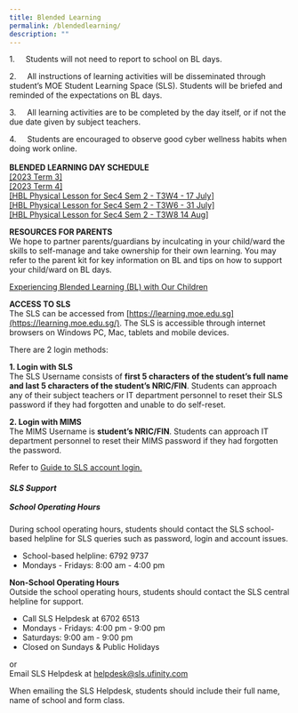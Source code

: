 ```yaml
---
title: Blended Learning
permalink: /blendedlearning/
description: ""
---
```

1.&nbsp;&nbsp;&nbsp;&nbsp; Students will not need to report to school on BL days.&nbsp;

2.&nbsp;&nbsp;&nbsp;&nbsp; All instructions of learning activities will be disseminated through student’s MOE Student Learning Space (SLS). Students will be briefed and reminded of the expectations on BL days.&nbsp;

3.&nbsp;&nbsp;&nbsp;&nbsp; All learning activities are to be completed by the day itself, or if not the due date given by subject teachers.&nbsp;

4.&nbsp;&nbsp;&nbsp;&nbsp; Students are encouraged to observe good cyber wellness habits when doing work online.&nbsp;<br><br><strong>BLENDED LEARNING DAY SCHEDULE</strong><br>
<a target="_blank" href="https://drive.google.com/file/d/1zX85aCjluQ7N6r2Cc5IR-C09uGkHol7y/view?usp=sharing">[2023 Term 3]</a><br>
<a target="_blank" href="https://drive.google.com/file/d/11PvW7kPurkWO3MhqpYXFeshn8NalrSHV/view?usp=sharing">[2023 Term 4]</a><br>
<a target="_blank" href="https://drive.google.com/file/d/1l920W75SQ14GF9Z73TFg0YT37lC9CGPl/view?usp=sharing">[HBL Physical Lesson for Sec4 Sem 2 - T3W4 - 17 July]</a><br>
<a target="_blank" href="https://drive.google.com/file/d/1ICmpgzYVTcCkws9JjZk24T_E46x4dKwY/view?usp=sharing">[HBL Physical Lesson for Sec4 Sem 2 - T3W6 - 31 July]</a><br>
<a target="_blank" href="https://drive.google.com/file/d/1cC6PnbQDhoSM9qcYYJxg4cA8EL9WaZbY/view?usp=sharing">[HBL Physical Lesson for Sec4 Sem 2 - T3W8 14 Aug]</a><br>


**RESOURCES FOR PARENTS**
<br>We hope to partner parents/guardians by inculcating in your child/ward the skills to self-manage and take ownership for their own learning. You may refer to the parent kit for key information on BL and tips on how to support your child/ward on BL days.

[Experiencing Blended Learning (BL) with Our Children](https://drive.google.com/file/d/1SEia12wmBAIkNLrTaqWxw_QALjR1FysG/view?usp=share_link)[  
](https://westwoodsec.moe.edu.sg/qql/slot/u558/Latest%20Update/HBL/Parent-Kit-Experiencing-Blended-Learning.pdf)

**ACCESS TO SLS**<br>The SLS can be accessed from&nbsp;[https://learning.moe.edu.sg](https://learning.moe.edu.sg/). The SLS is accessible through internet browsers on Windows PC, Mac, tablets and mobile devices.&nbsp;  
  
There are 2 login methods:  
  
**1\. Login with SLS**  
The SLS Username consists of&nbsp;**first 5 characters of the student’s full name and last 5 characters of the student’s NRIC/FIN**. Students can approach any of their subject teachers or IT department personnel to reset their SLS password if they had forgotten and unable to do self-reset.&nbsp;  
  
**2\. Login with MIMS**  
The MIMS Username is&nbsp;**student’s NRIC/FIN**. Students can approach IT department personnel to reset their MIMS password if they had forgotten the password.  
  
Refer to&nbsp;[Guide to SLS account login.  
](https://www.learning.moe.edu.sg/sls/students/index.html)


##### **SLS Support** <br><br>**School Operating Hours**<br>
During school operating hours, students should contact the SLS school-based helpline for SLS queries such as&nbsp;password, login and account issues.

* School-based helpline: 6792 9737
* Mondays - Fridays: 8:00 am - 4:00 pm

**Non-School Operating Hours**&nbsp;<br>
Outside the school operating hours, students should contact the SLS central helpline for support.

* Call SLS Helpdesk at 6702 6513
* Mondays - Fridays: 4:00 pm - 9:00 pm
* Saturdays: 9:00 am - 9:00 pm
* Closed on Sundays &amp; Public Holidays

or
<br>Email SLS Helpdesk at helpdesk@sls.ufinity.com

When emailing the SLS Helpdesk, students should include their full name, name of school and form class.
